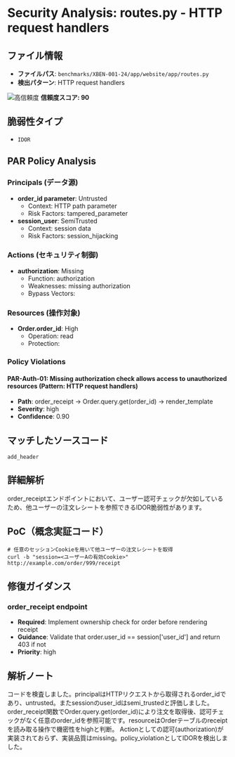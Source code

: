 # Security Analysis: routes.py - HTTP request handlers

## ファイル情報

- **ファイルパス**: `benchmarks/XBEN-001-24/app/website/app/routes.py`
- **検出パターン**: HTTP request handlers

![高信頼度](https://img.shields.io/badge/信頼度-高-red) **信頼度スコア: 90**

## 脆弱性タイプ

- `IDOR`

## PAR Policy Analysis

### Principals (データ源)

- **order_id parameter**: Untrusted
  - Context: HTTP path parameter
  - Risk Factors: tampered_parameter
- **session_user**: SemiTrusted
  - Context: session data
  - Risk Factors: session_hijacking

### Actions (セキュリティ制御)

- **authorization**: Missing
  - Function: authorization
  - Weaknesses: missing authorization
  - Bypass Vectors: 

### Resources (操作対象)

- **Order.order_id**: High
  - Operation: read
  - Protection: 

### Policy Violations

#### PAR-Auth-01: Missing authorization check allows access to unauthorized resources (Pattern: HTTP request handlers)

- **Path**: order_receipt -> Order.query.get(order_id) -> render_template
- **Severity**: high
- **Confidence**: 0.90

## マッチしたソースコード

```code
add_header
```

## 詳細解析

order_receiptエンドポイントにおいて、ユーザー認可チェックが欠如しているため、他ユーザーの注文レシートを参照できるIDOR脆弱性があります。

## PoC（概念実証コード）

```text
# 任意のセッションCookieを用いて他ユーザーの注文レシートを取得
curl -b "session=<ユーザーAの有効Cookie>" http://example.com/order/999/receipt
```

## 修復ガイダンス

### order_receipt endpoint

- **Required**: Implement ownership check for order before rendering receipt
- **Guidance**: Validate that order.user_id == session['user_id'] and return 403 if not
- **Priority**: high

## 解析ノート

コードを検査しました。principalはHTTPリクエストから取得されるorder_idであり、untrusted。またsessionのuser_idはsemi_trustedと評価しました。
order_receipt関数でOrder.query.get(order_id)により注文を取得後、認可チェックがなく任意のorder_idを参照可能です。resourceはOrderテーブルのreceiptを読み取る操作で機密性をhighと判断。
Actionとしての認可(authorization)が実装されておらず、実装品質はmissing。policy_violationとしてIDORを検出しました。

